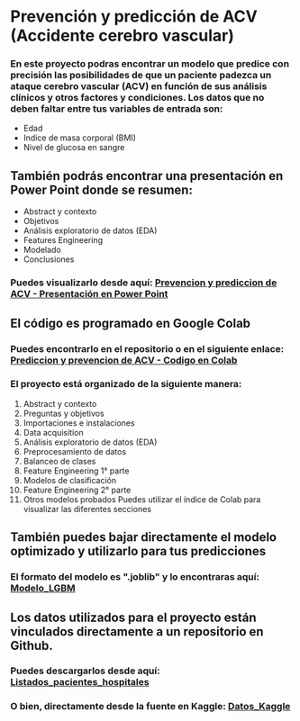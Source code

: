 # Prevención y predicción de ACV (Accidente cerebro vascular)

### En este proyecto podras encontrar un modelo que predice con precisión las posibilidades de que un paciente padezca un ataque cerebro vascular (ACV) en función de sus análisis clínicos y otros factores y condiciones. Los datos que no deben faltar entre tus variables de entrada son:
* Edad
* Indice de masa corporal (BMI)
* Nivel de glucosa en sangre

## También podrás encontrar una presentación en Power Point donde se resumen:
* Abstract y contexto
* Objetivos
* Análisis exploratorio de datos (EDA)
* Features Engineering
* Modelado
* Conclusiones

 ### Puedes visualizarlo desde aquí: [Prevencion y prediccion de ACV - Presentación en Power Point](https://github.com/Lumirdor/Prediccion_ACV_DS/blob/d61a255dc1dfa89aad5457df3482e104fd0de324/Prevencion%20y%20prediccion%20de%20ACV%20-%20Proyecto%20final.pptx)

## El código es programado en Google Colab
### Puedes encontrarlo en el repositorio o en el siguiente enlace: [Prediccion y prevencion de ACV - Codigo en Colab](https://github.com/Lumirdor/Prediccion_ACV_DS/blob/7091a559ce69f1ab0ddce3c044eb943496f366f1/Proyecto_final_DS_Caparros_Rodrigo.ipynb) 

### El proyecto está organizado de la siguiente manera:
1. Abstract y contexto
2. Preguntas y objetivos
3. Importaciones e instalaciones
4. Data acquisition
5. Análisis exploratorio de datos (EDA)
6. Preprocesamiento de datos
7. Balanceo de clases
8. Feature Engineering 1° parte
9. Modelos de clasificación
10. Feature Engineering 2° parte
11. Otros modelos probados
Puedes utilizar el índice de Colab para visualizar las diferentes secciones

## También puedes bajar directamente el modelo optimizado y utilizarlo para tus predicciones
### El formato del modelo es ".joblib" y lo encontraras aquí: [Modelo_LGBM](https://github.com/Lumirdor/Prediccion_ACV_DS/blob/6aef293d35650647f8b166c725218564880bae69/lgbm_tuning_model.joblib) 

## Los datos utilizados para el proyecto están vinculados directamente a un repositorio en Github.
### Puedes descargarlos desde aquí: [Listados_pacientes_hospitales](https://github.com/Lumirdor/Prediccion_ACV_DS/blob/31ba5b7c9be4cd4bc2c5aea89e75d672440a7374/pacientes_hospital.csv)

### O bien, directamente desde la fuente en Kaggle: [Datos_Kaggle](https://www.kaggle.com/datasets/shashwatwork/cerebral-stroke-predictionimbalaced-dataset/)





